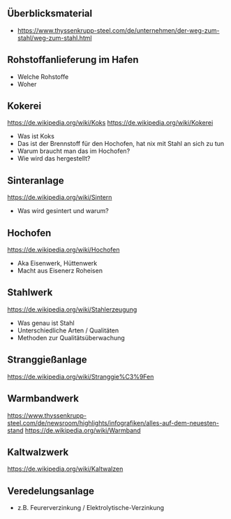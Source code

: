 Überblicksmaterial
----------------------------------------

* https://www.thyssenkrupp-steel.com/de/unternehmen/der-weg-zum-stahl/weg-zum-stahl.html


Rohstoffanlieferung im Hafen
------------------------
* Welche Rohstoffe
* Woher


Kokerei
-----------------
https://de.wikipedia.org/wiki/Koks
https://de.wikipedia.org/wiki/Kokerei

* Was ist Koks
* Das ist der Brennstoff für den Hochofen, hat nix mit Stahl an sich zu tun
* Warum braucht man das im Hochofen?
* Wie wird das hergestellt?


Sinteranlage
--------------------
https://de.wikipedia.org/wiki/Sintern

* Was wird gesintert und warum?


Hochofen
------------------------
https://de.wikipedia.org/wiki/Hochofen

* Aka Eisenwerk, Hüttenwerk
* Macht aus Eisenerz Roheisen


Stahlwerk
------------------------
https://de.wikipedia.org/wiki/Stahlerzeugung

* Was genau ist Stahl
* Unterschiedliche Arten / Qualitäten
* Methoden zur Qualitätsüberwachung

Stranggießanlage
------------------------
https://de.wikipedia.org/wiki/Stranggie%C3%9Fen


Warmbandwerk 
------------------------
https://www.thyssenkrupp-steel.com/de/newsroom/highlights/infografiken/alles-auf-dem-neuesten-stand
https://de.wikipedia.org/wiki/Warmband


Kaltwalzwerk
------------------------
https://de.wikipedia.org/wiki/Kaltwalzen


Veredelungsanlage 
------------------------
* z.B. Feurerverzinkung / Elektrolytische-Verzinkung
